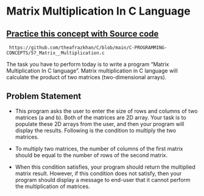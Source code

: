 # Matrix Multiplication In C Language 

## [Practice this concept with Source code ](https://github.com/theafrazkhan/C/blob/main/C-PROGRAMMING-CONCEPTS/57_Matrix__Multiplication.c)

```
 https://github.com/theafrazkhan/C/blob/main/C-PROGRAMMING-CONCEPTS/57_Matrix__Multiplication.c
```

The task you have to perform today is to write a program “Matrix Multiplication In C language”. Matrix multiplication in C language will calculate the product of two matrices (two-dimensional arrays).

## Problem Statement

- This program asks the user to enter the size of rows and columns of two matrices (a and b). Both of the matrices are 2D array. Your task is to populate these 2D arrays from the user, and then your program will display the results. Following is the condition to multiply the two matrices.

- To multiply two matrices, the number of columns of the first matrix should be equal to the number of rows of the second matrix.

- When this condition satisfies, your program should return the multiplied matrix result. However, if this condition does not satisfy, then your program should display a message to end-user that it cannot perform the multiplication of matrices.
